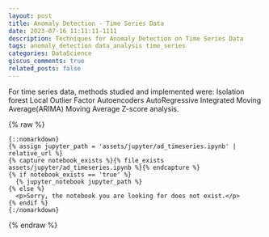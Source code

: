 ```yaml
---
layout: post
title: Anomaly Detection - Time Series Data
date: 2023-07-16 11:11:11-1111
description: Techniques for Anomaly Detection on Time Series Data
tags: anomaly_detection data_analysis time_series
categories: DataScience
giscus_comments: true
related_posts: false
---
```


For time series data, methods studied and implemented were:
Isolation forest
Local Outlier Factor
Autoencoders
AutoRegressive Integrated Moving Average(ARIMA)
Moving Average
Z-score analysis.

{% raw %}

```liquid
{::nomarkdown}
{% assign jupyter_path = 'assets/jupyter/ad_timeseries.ipynb' | relative_url %}
{% capture notebook_exists %}{% file_exists assets/jupyter/ad_timeseries.ipynb %}{% endcapture %}
{% if notebook_exists == 'true' %}
  {% jupyter_notebook jupyter_path %}
{% else %}
  <p>Sorry, the notebook you are looking for does not exist.</p>
{% endif %}
{:/nomarkdown}
```

{% endraw %}
